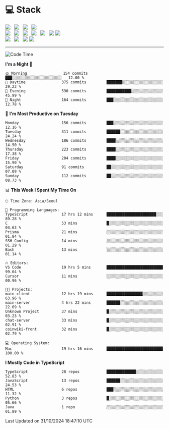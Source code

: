 <h1>💻 Stack</h1>
<div>
 <!-- badge : https://shields.io/ -->
 <!-- icon : https://simpleicons.org/?q=Get -->
 <img src="https://img.shields.io/badge/HTML5-e74c3c?style=flat-square&logo=HTML5&logoColor=white"/> &nbsp 
 <img src="https://img.shields.io/badge/CSS3-0A84FF?style=flat-square&logo=CSS3&logoColor=white"/> &nbsp 
 <img src="https://img.shields.io/badge/JavaScript-FFCD11?style=flat-square&logo=JavaScript&logoColor=white"/> &nbsp 
 <img src="https://img.shields.io/badge/TypeScript-3075C0?style=flat-square&logo=TypeScript&logoColor=white"/>
 <br/>
 <img src="https://img.shields.io/badge/Next-000000?style=flat-square&logo=nextdotjs&logoColor=white"/> &nbsp 
 <img src="https://img.shields.io/badge/React-00BCF6?style=flat-square&logo=React&logoColor=white"/> &nbsp 
 <img src="https://img.shields.io/badge/Redux-764ABC?style=flat-square&logo=Redux&logoColor=white"/> &nbsp
 <img src="https://img.shields.io/badge/Recoil-3578E5?style=flat-square&logo=recoil&logoColor=white"/> &nbsp
 <img src="https://img.shields.io/badge/React-Query-FF4154?style=flat-square&logo=reactquery&logoColor=white"/> &nbsp 
 <img src="https://img.shields.io/badge/styled%2Dcomponents-DB7093?style=flat-square&logo=styled%2Dcomponents&logoColor=white"/>
 <img src="https://img.shields.io/badge/CSS Modules-000000?style=flat-square&logo=CSS Modules&logoColor=white"/> &nbsp 
 <br/>
 <img src="https://img.shields.io/badge/Node-339933?style=flat-square&logo=Node.js&logoColor=white"/> &nbsp 
 <img src="https://img.shields.io/badge/Express-000000?style=flat-square&logo=Express&logoColor=white"/> &nbsp 
 <img src="https://img.shields.io/badge/MongoDB-47A248?style=flat-square&logo=MongoDB&logoColor=white"/>
 <img src="https://img.shields.io/badge/MariaDB-003545?style=flat-square&logo=mariadb&logoColor=white"/>
</div>

<hr>

<!--START_SECTION:waka-->
![Code Time](http://img.shields.io/badge/Code%20Time-1%2C505%20hrs-blue)

**I'm a Night 🦉** 

```text
🌞 Morning                154 commits         ███░░░░░░░░░░░░░░░░░░░░░░   12.00 % 
🌆 Daytime                375 commits         ███████░░░░░░░░░░░░░░░░░░   29.23 % 
🌃 Evening                590 commits         ███████████░░░░░░░░░░░░░░   45.99 % 
🌙 Night                  164 commits         ███░░░░░░░░░░░░░░░░░░░░░░   12.78 % 
```
📅 **I'm Most Productive on Tuesday** 

```text
Monday                   156 commits         ███░░░░░░░░░░░░░░░░░░░░░░   12.16 % 
Tuesday                  311 commits         ██████░░░░░░░░░░░░░░░░░░░   24.24 % 
Wednesday                186 commits         ████░░░░░░░░░░░░░░░░░░░░░   14.50 % 
Thursday                 223 commits         ████░░░░░░░░░░░░░░░░░░░░░   17.38 % 
Friday                   204 commits         ████░░░░░░░░░░░░░░░░░░░░░   15.90 % 
Saturday                 91 commits          ██░░░░░░░░░░░░░░░░░░░░░░░   07.09 % 
Sunday                   112 commits         ██░░░░░░░░░░░░░░░░░░░░░░░   08.73 % 
```


📊 **This Week I Spent My Time On** 

```text
🕑︎ Time Zone: Asia/Seoul

💬 Programming Languages: 
TypeScript               17 hrs 12 mins      ██████████████████████░░░   89.28 % 
C                        53 mins             █░░░░░░░░░░░░░░░░░░░░░░░░   04.63 % 
Prisma                   21 mins             ░░░░░░░░░░░░░░░░░░░░░░░░░   01.84 % 
SSH Config               14 mins             ░░░░░░░░░░░░░░░░░░░░░░░░░   01.29 % 
Bash                     13 mins             ░░░░░░░░░░░░░░░░░░░░░░░░░   01.14 % 

🔥 Editors: 
VS Code                  19 hrs 5 mins       █████████████████████████   99.04 % 
Cursor                   11 mins             ░░░░░░░░░░░░░░░░░░░░░░░░░   00.96 % 

🐱‍💻 Projects: 
main-client              12 hrs 19 mins      ████████████████░░░░░░░░░   63.96 % 
main-server              4 hrs 22 mins       ██████░░░░░░░░░░░░░░░░░░░   22.69 % 
Unknown Project          37 mins             █░░░░░░░░░░░░░░░░░░░░░░░░   03.23 % 
chat-server              33 mins             █░░░░░░░░░░░░░░░░░░░░░░░░   02.91 % 
coinwiki-front           32 mins             █░░░░░░░░░░░░░░░░░░░░░░░░   02.79 % 

💻 Operating System: 
Mac                      19 hrs 16 mins      █████████████████████████   100.00 % 
```

**I Mostly Code in TypeScript** 

```text
TypeScript               28 repos            █████████████░░░░░░░░░░░░   52.83 % 
JavaScript               13 repos            ██████░░░░░░░░░░░░░░░░░░░   24.53 % 
HTML                     6 repos             ███░░░░░░░░░░░░░░░░░░░░░░   11.32 % 
Python                   3 repos             █░░░░░░░░░░░░░░░░░░░░░░░░   05.66 % 
Java                     1 repo              ░░░░░░░░░░░░░░░░░░░░░░░░░   01.89 % 
```




 Last Updated on 31/10/2024 18:47:10 UTC
<!--END_SECTION:waka-->
